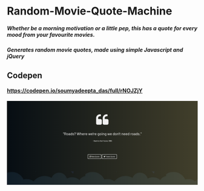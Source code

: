 # Random-Movie-Quote-Machine
##### Whether be a morning motivation or a little pep, this has a quote for every mood from your favourite movies.

##### Generates random movie quotes, made using simple Javascript and jQuery

## Codepen
#### https://codepen.io/soumyadeepta_das/full/rNOJZjY








![App](https://github.com/soumyadeeptadas/Random-Movie-Quote-Machine/blob/master/Screenshot%20(337).png)
